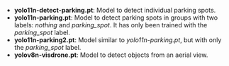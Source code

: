 - **yolo11n-detect-parking.pt**: Model to detect individual parking spots.
- **yolo11n-parking.pt**: Model to detect parking spots in groups with two labels: *nothing* and *parking_spot*. It has only been trained with the *parking_spot* label.
- **yolo11n-parking2.pt**: Model similar to *yolo11n-parking.pt*, but with only the *parking_spot* label.
- **yolov8n-visdrone.pt**: Model to detect objects from an aerial view.
